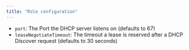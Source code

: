 ```yaml
---
title: "Role configuration"
---
```


- `port`: The Port the DHCP server listens on (defaults to 67)
- `leaseNegotiateTimeout`: The timeout a lease is reserved after a DHCP Discover request (defaults to 30 seconds)
